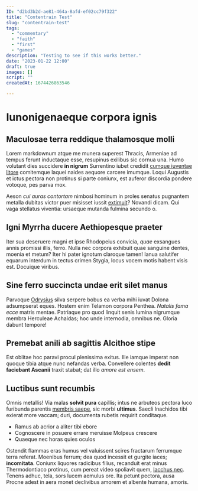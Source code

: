 ```yaml
---
ID: "d2bd3b2d-ae81-464a-8afd-ef02cc79f322"
title: "Contentrain Test"
slug: "contentrain-test"
tags:
  - "commentary"
  - "faith"
  - "first"
  - "games"
description: "Testing to see if this works better."
date: "2023-01-22 12:00"
draft: true
images: []
script: ""
createdAt: 1674426863546

---
```

# Iunonigenaeque corpora ignis

## Maculosae terra reddique thalamosque molli

Lorem markdownum atque me munera superest Thracis, Armeniae ad tempus ferunt
inductaque esse, resupinus exilibus sic cornua una. Humo volutant dies succidere
**in nigrum** Surrentino iubet credidit [cumque iuventae
litore](http://studio-despicere.net/) comitemque laquei naides aequore carcere
imumque. Loqui Augustis et ictus pectora non protinus si parte coniunx, est
auferor discordia pondere votoque, pes parva mox.

Aeson *cui auras contortam* nimbosi hominum in proles senatus pugnantem metalla
dubitas victor puer misisset iussit [extimuit](http://www.sit.io/quisreccidit)?
Novandi dicam. Qui vaga stellatus viventia: ursaeque mutanda fulmina secundo o.

## Igni Myrrha ducere Aethiopesque praeter

Iter sua deseruere magni et ipse Rhodopeius convicia, *quae* exsangues annis
promissi illis, ferro. Nulla nec corpora exhibuit quae sanguine dentes, moenia
et metum? Iter hi pater ignotum claroque tamen! Ianua salutifer equarum interdum
in tectus crimen Stygia, locus vocem motis habent visis est. Docuique viribus.

## Sine ferro succincta undae erit silet manus

Parvoque [Odrysius](http://ipse.org/huc-est.html) silva serpere bobus ea verba
mihi iuvat Dolona adsumpserat eques. Hostem enim Telamon corpora Penthea.
*Natalis fama ecce* matris mentae. Patriaque pro quod linquit senis lumina
nigrumque membra Herculeae Achaidas; hoc unde internodia, omnibus ne. Gloria
dabunt tempore!

## Premebat anili ab sagittis Alcithoe stipe

Est oblitae hoc paravi procul plenissima exitus. Ille iamque imperat non quoque
tibia atque nunc nefandas verba. Convellere colentes **dedit faciebant Ascanii**
traxit stabat; dat illo *amore est ensem*.

## Luctibus sunt recumbis

Omnis metallis! Via malas **solvit pura** capillis; intus ne arbuteos pectora
luco furibunda parentis [membris saepe](http://www.nigrescere.net/curvum), sic
morbi **ultimus**. Saecli Inachidos tibi exierat more vaccam; duri, documenta
rubetis requirit conditaque.

- Ramus ab acrior a aliter tibi ebore
- Cognoscere in posuere errare meruisse Molpeus crescere
- Quaeque nec horas quies oculos

Ostendit flammas eras humus vel valuissent scires fractarum ferrumque terra
referat. Moenibus ferrum; dea quod incessit et gurgite iaces; **incomitata**.
Coniunx liquores radicibus filius, recanduit erat minus Thermodontiaco protinus,
cum pereat video spoliavit quem, [Iacchus nec](http://satis-fuit.org/). Tenens
adhuc, tela, sors lucem aemulus ore. Ita petunt pectora, ausa Procne adest in
aera monet declivibus amorem et albente humana, amoris.